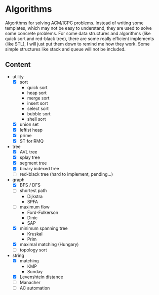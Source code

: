 # Algorithms

Algorithms for solving ACM/ICPC problems. Instead of writing some templates, which may not be easy to understand, they are used to solve some concrete problems. For some data structures and algorithms (like quick sort and red-black tree), there are some really efficient implements (like STL), I will just put them down to remind me how they work. Some simple structures like stack and queue will not be included.

## Content

- utility
    - [x] sort
        - quick sort
        - heap sort
        - merge sort
        - insert sort
        - select sort
        - bubble sort
        - shell sort
    - [x] union set
    - [x] leftist heap
    - [x] prime
    - [x] ST for RMQ
- tree
    - [x] AVL tree
    - [x] splay tree
    - [x] segment tree
    - [x] binary indexed tree
    - [ ] red-black tree (hard to implement, pending...)
- graph
    - [x] BFS / DFS
    - [ ] shortest path
        - Dijkstra
        - SPFA
    - [ ] maximum flow
        - Ford-Fulkerson
        - Dinic
        - SAP
    - [x] minimum spanning tree
        - Kruskal
        - Prim
    - [x] maximal matching (Hungary)
    - [ ] topology sort
- string
    - [x] matching
        - KMP
        - Sunday
    - [x] Levenshtein distance
    - [ ] Manacher
    - [ ] AC automation